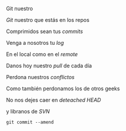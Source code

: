 Git nuestro

<p><em>Git</em> nuestro que estás en los repos<br />

Comprimidos sean tus <em>commits</em><br />

Venga a nosotros tu <em>log</em><br />

En el local como en el <em>remote</em><br />

Danos hoy nuestro <em>pull</em> de cada día<br />

Perdona nuestros <em>conflictos</em><br />

Como también perdonamos los de otros geeks<br />

No nos dejes caer en <em>deteached HEAD</em><br />

y libranos de <em>SVN</em><br />

<code>git commit --amend</code></p>
